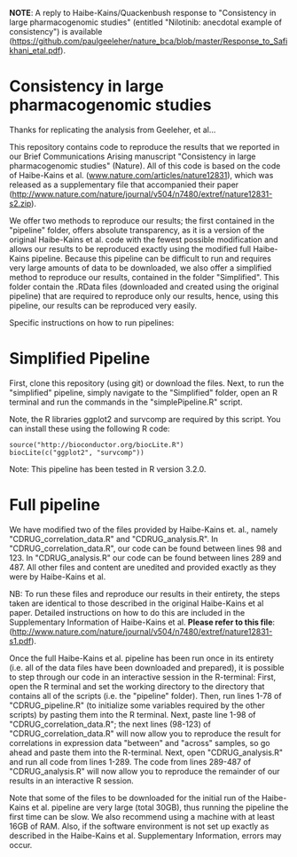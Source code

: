 **NOTE**: A reply to Haibe-Kains/Quackenbush response to "Consistency in large pharmacogenomic studies" (entitled "Nilotinib: anecdotal example of consistency") is available (https://github.com/paulgeeleher/nature_bca/blob/master/Response_to_Safikhani_etal.pdf).

# Consistency in large pharmacogenomic studies

Thanks for replicating the analysis from Geeleher, et al...

This repository contains code to reproduce the results that we reported in our Brief Communications Arising manuscript "Consistency in large pharmacogenomic studies" (Nature). All of this code is based on the code of Haibe-Kains et al. (www.nature.com/articles/nature12831), which was released as a supplementary file that accompanied their paper (http://www.nature.com/nature/journal/v504/n7480/extref/nature12831-s2.zip).

We offer two methods to reproduce our results; the first contained in the "pipeline" folder, offers absolute transparency, as it is a version of the original Haibe-Kains et al. code with the fewest possible modification and allows our results to be reproduced exactly using the modified full Haibe-Kains pipeline. Because this pipeline can be difficult to run and requires very large amounts of data to be downloaded, we also offer a simplified method to reproduce our results, contained in the folder "Simplified". This folder contain the .RData files (downloaded and created using the original pipeline) that are required to reproduce only our results, hence, using this pipeline, our results can be reproduced very easily.

Specific instructions on how to run pipelines:

# Simplified Pipeline

First, clone this repository (using git) or download the files. Next, to run the "simplified" pipeline, simply navigate to the "Simplified" folder, open an R terminal and run the commands in the "simplePipeline.R" script.

Note, the R libraries ggplot2 and survcomp are required by this script. You can install these using the following R code:

```
source("http://bioconductor.org/biocLite.R")
biocLite(c("ggplot2", "survcomp"))
```

Note: This pipeline has been tested in R version 3.2.0.

# Full pipeline

We have modified two of the files provided by Haibe-Kains et. al., namely  "CDRUG_correlation_data.R" and "CDRUG_analysis.R". In "CDRUG_correlation_data.R", our code can be found between lines 98 and 123. In  "CDRUG_analysis.R" our code can be found between lines 289 and 487. All other files and content are unedited and provided exactly as they were by Haibe-Kains et al.

NB: To run these files and reproduce our results in their entirety, the steps taken are identical to those described in the original Haibe-Kains et al paper. Detailed instructions on how to do this are included in the Supplementary Information of Haibe-Kains et al. **Please refer to this file**: (http://www.nature.com/nature/journal/v504/n7480/extref/nature12831-s1.pdf).

Once the full Haibe-Kains et al. pipeline has been run once in its entirety (i.e. all of the data files have been downloaded and prepared), it is possible to step through our code in an interactive session in the R-terminal: First, open the R terminal and set the working directory to the directory that contains all of the scripts (i.e. the "pipeline" folder). Then, run lines 1-78 of "CDRUG_pipeline.R" (to initialize some variables required by the other scripts) by pasting them into the R terminal. Next, paste line 1-98 of "CDRUG_correlation_data.R"; the next lines (98-123) of "CDRUG_correlation_data.R" will now allow you to reproduce the result for correlations in expression data "between" and "across" samples, so go ahead and paste them into the R-terminal. Next, open "CDRUG_analysis.R" and run all code from lines 1-289. The code from lines 289-487 of "CDRUG_analysis.R" will now allow you to reproduce the remainder of our results in an interactive R session.

Note that some of the files to be downloaded for the initial run of the Haibe-Kains et al. pipeline are very large (total 30GB), thus running the pipeline the first time can be slow. We also recommend using a machine with at least 16GB of RAM. Also, if the software environment is not set up exactly as described in the Haibe-Kains et al. Supplementary Information, errors may occur.





